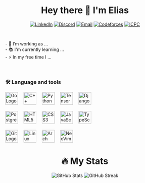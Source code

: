 <h1 align="center">Hey there 👋 I'm Elias</h1>

<div align="center">

  [![LinkedIn](https://img.shields.io/badge/linkedin-0077B5?style=for-the-badge&logo=linkedin&logoColor=white&logoSize=20)](https://www.linkedin.com/in/elias-obeid)
  [![Discord](https://img.shields.io/badge/discord-5865F2?style=for-the-badge&logo=discord&logoColor=white&logoSize=20)](https://discord.com/users/1106229063225319567)
  [![Email](https://img.shields.io/badge/gmail-EA4335?style=for-the-badge&logo=gmail&logoColor=white&logoSize=20)](elias.obeid9.02@gmail.com)
  [![Codeforces](https://img.shields.io/badge/codeforces-1F8ACB?style=for-the-badge&logo=codeforces&logoColor=white&logoSize=20)](https://codeforces.com/profile/Eliaster)
  [![ICPC](https://img.shields.io/badge/icpc-F6B533?style=for-the-badge)](https://icpc.global/private/person/607242/ICPCID)

</div>

<br>

<p align="left">
  - 🔭 I’m working as ...
  <br>
  - 📚 I'm currently learning ...
  <br>
  - ⚡ In my free time I ...
</p>

<br>

<h3 align="left">🛠 Language and tools</h3>

<div align="left">
  <img src="https://cdn.jsdelivr.net/gh/devicons/devicon/icons/go/go-original-wordmark.svg" height="40" alt="Go Logo"  />
  <img width="10" />
  <img src="https://cdn.jsdelivr.net/gh/devicons/devicon/icons/cplusplus/cplusplus-original.svg" height="40" alt="C++ Logo"  />
  <img width="10" />
  <img src="https://cdn.jsdelivr.net/gh/devicons/devicon/icons/python/python-original-wordmark.svg" height="40" alt="Python Logo"  />
  <img width="10" />
  <img src="https://cdn.jsdelivr.net/gh/devicons/devicon/icons/tensorflow/tensorflow-original.svg" height="40" alt="TensorFlow Logo"  />
  <img width="10" />
  <img src="https://cdn.jsdelivr.net/gh/devicons/devicon/icons/django/django-plain.svg" height="40" alt="Django Logo" />

  <br>
  <br>

  <img src="https://cdn.jsdelivr.net/gh/devicons/devicon/icons/postgresql/postgresql-original.svg" height="40" alt="PostgreSQL Logo"/>
  <img width="10" />
  <img src="https://cdn.jsdelivr.net/gh/devicons/devicon/icons/html5/html5-original-wordmark.svg" height="40" alt="HTML5 Logo"  />
  <img width="10" />
  <img src="https://cdn.jsdelivr.net/gh/devicons/devicon/icons/css3/css3-original-wordmark.svg" height="40" alt="CSS3 Logo"  />
  <img width="10" />
  <img src="https://cdn.jsdelivr.net/gh/devicons/devicon/icons/javascript/javascript-original.svg" height="40" alt="JavaScript Logo"  />
  <img width="10" />
  <img src="https://cdn.jsdelivr.net/gh/devicons/devicon/icons/typescript/typescript-original.svg" height="40" alt="TypeScript Logo"  />

  <br>
  <br>

  <img src="https://cdn.jsdelivr.net/gh/devicons/devicon/icons/git/git-original.svg" height="40" alt="Git Logo"  />
  <img width="10" />
  <img src="https://cdn.jsdelivr.net/gh/devicons/devicon/icons/linux/linux-original.svg" height="40" alt="Linux Logo"  />
  <img width="10" />
  <img src="https://cdn.jsdelivr.net/gh/devicons/devicon/icons/archlinux/archlinux-original.svg" height="40" alt="Arch Linux Logo" />
  <img width="10" />
  <img src="https://cdn.jsdelivr.net/gh/devicons/devicon/icons/neovim/neovim-original.svg" height="40" alt="NeoVim Logo"/>
</div>

<h1 align="center">🔥 My Stats</h1>

<div align="center">
  
  ![GitHub Stats](https://github-readme-stats.vercel.app/api?username=EliasObeid9-02&theme=dracula&show_icons=true&hide_border=true&count_private=true)
  ![GitHub Streak](https://streak-stats.demolab.com?user=EliasObeid9-02&locale=en&mode=daily&theme=dracula&hide_border=true)
  
</div>
